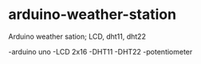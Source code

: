 # arduino-weather-station
Arduino weather sation; LCD, dht11, dht22

-arduino uno
-LCD 2x16 
-DHT11
-DHT22
-potentiometer
